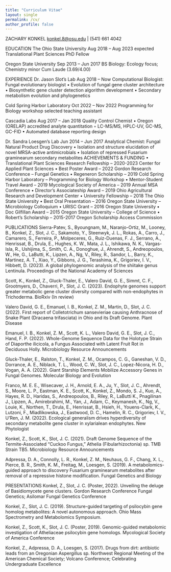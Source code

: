 ```yaml
---
title: "Curriculum Vitae"
layout: single
permalink: /cv/
author_profile: false
---
```


ZACHARY KONKEL
konkel.8@osu.edu | (541) 661 4042


EDUCATION
The Ohio State University		Aug 2018 – Aug 2023 expected
Translational Plant Sciences PhD Fellow

Oregon State University		Sep 2013 – Jun 2017
BS Biology: Ecology focus; Chemistry minor
Cum Laude (3.69/4.00)


EXPERIENCE
Dr. Jason Slot’s Lab			Aug 2018 – Now
Computational Biologist: Fungal evolutionary biologist
    • Evolution of fungal gene cluster architecture
    • Biosynthetic gene cluster detection algorithm development
    • Secondary metabolism evolution and phylogenetics

Cold Spring Harbor Laboratory	Oct 2022 – Nov 2022
Programming for Biology workshop selected teaching assistant

Cascadia Labs				Aug 2017 – Jan 2018
Quality Control Chemist
    • Oregon (ORELAP) accredited analyte quantitation
        ◦ LC-MS/MS, HPLC-UV, GC-MS, GC-FID
    • Automated database reporting design

Dr. Sandra Loesgen’s Lab		Jun 2014 – Jun 2017
Analytical Chemist: Fungal Natural Product Drug Discovery
    • Isolation and structure elucidation of novel MRSA-active antimicrobials
    • Isolation of repressed Fusarium graminearum secondary metabolites
ACHIEVEMENTS & FUNDING
    • Translational Plant Sciences Research Fellowship – 2020-2023
      Center for Applied Plant Sciences
    • Best Poster Award – 2022
      Gordon Research Conference – Fungal Genetics
    • Regeneron Scholarship – 2019
      Cold Spring Harbor Laboratory – Programming for Biology Workshop
    • Mentor-Student Travel Award – 2019
      Mycological Society of America – 2019 Annual MSA Conference
    • Director’s Associateship Award – 2019
      Ohio Agricultural Research and Development Center
    • University Fellowship – 2018
      The Ohio State University
    • Best Oral Presentation – 2016
      Oregon State University – Microbiology Colloquium
    • URISC Grant – 2016
      Oregon State University
    • Doc Gilfillan Award – 2015
      Oregon State University – College of Science
    • Robert’s Scholarship – 2015-2017
      Oregon Scholarship Access Commission


PUBLICATIONS
Sierra-Patev, S., Byoungnam, M., Naranjo-Ortiz, M., Looney, B., Konkel, Z., Slot, J. C., Sakamoto, Y., Steenwyk, J. L., Rokas, A., Carro, J., Camarero, S., Ferreira, P., Molpeceres, G., Ruiz-Duenas, F. J., Serrano, A., Henrissat, B., Drula, E., Hughes, K. W., Mata, J. L., Ishikawa, N. K., Vargas-Isla, R., Ushijima, S., Smith, C. A., Donoghue, J., Ahrendt, S., Andreopoulos, W., He, G., LaButti, K., Lipzen, A., Ng, V., Riley, R., Sandor, L., Barry, K., Martinez, A. T., Xiao, Y., Gibbons, J. G., Terashima, K., Grigoriev, I. V., Hibbett, D. (2023). A global phylogenomic analysis of the shiitake genus Lentinula. Proceedings of the National Academy of Sciences

Scott, K., Konkel, Z., Gluck-Thaler, E., Valero David, G. E., Simmt, C. F., Grootmyers, D., Chaverri, P., Slot, J. C. (2023). Endophyte genomes support greater metabolic gene cluster diversity compared with non-endophytes in Trichoderma. BioRxiv (In review)

Valero David, G. E., Emanuel, I. B., Konkel, Z. M., Martin, D., Slot, J. C. (2022). First report of Colletotrichum sansevieriae causing Anthracnose of Snake Plant (Dracaena trifasciata) in Ohio and its Draft Genome. Plant Disease

Emanuel, I. B., Konkel, Z. M., Scott, K. L., Valero David, G. E., Slot, J. C., Hand, F. P. (2022). Whole-Genome Sequence Data for the Holotype Strain of Diaporthe ilicicola, a Fungus Associated with Latent Fruit Rot in Deciduous Holly. Microbiology Resource Announcements

Gluck-Thaler, E., Ralston, T., Konkel, Z. M., Ocampos, C. G., Ganeshan, V. D., Dorrance, A. E., Niblack, T. L., Wood, C. W., Slot, J. C., Lopez-Nicora, H. D., Vogan, A. A. (2022). Giant Starship Elements Mobilize Accessory Genes in Fungal Genomes. Molecular Biology and Evolution

Franco, M. E. E., Wisecaver, J. H., Arnold, E. A., Ju, Y., Slot, J. C., Ahrendt, S., Moore, L. P., Eastman, K. E., Scott, K., Konkel, Z., Mondo, S. J., Kuo, A., Hayes, R. D., Haridas, S., Andreopoulos, B., Riley, R., LaButti K., Pnagilinan J., Lipzen, A., Amirebrahimi, M., Yan, J., Adam, C., Keymanesh, K., Ng, V., Louie, K., Northen, T., Drula, E., Henrissat, B., Hsieh, H., Youens-Clark, K., Lutzoni, F., Miadlikowska, J., Eastwood, D. C., Hamelin, R. C., Grigoriev, I. V., U’Ren, J. M. (2022). Ecological generalism drives hyperdiversity of secondary metabolite gene cluster in xylarialean endophytes. New Phytologist

Konkel, Z., Scott, K., Slot, J. C. (2021). Draft Genome Sequence of the Termite-Associated “Cuckoo Fungus,” Athelia (Fibularhizoctonia) sp. TMB Strain TB5. Microbiology Resource Announcements

Adpressa, D. A., Connolly, L. R., Konkel, Z. M., Neuhaus, G. F., Chang, X. L., Pierce, B. R., Smith, K. M., Freitag, M., Loesgen, S. (2019). A metabolomics-guided approach to discovery Fusarium graminearum metabolites after removal of a repressive histone modification. Fungal Genetics and Biology


PRESENTATIONS
Konkel, Z., Slot, J. C. (Poster, 2022). Unveiling the deluge of Basidiomycete gene clusters. Gordon Research Conference Fungal Genetics; Asilomar Fungal Genetics Conference

Konkel, Z., Slot, J. C. (2019). Structure-guided targeting of psilocybin gene homolog metabolites: A novel autonomous approach. Ohio Mass Spectrometry and Metabolomics Symposium.

Konkel, Z., Scott, K., Slot, J. C. (Poster, 2019). Genomic-guided metabolomic investigation of Atheliaceae psilocybin gene homologs. Mycological Society of America Conference

Konkel, Z., Adpressa, D. A., Loesgen, S. (2017). Drugs from dirt: antibiotic leads from an Oregonian Aspergillus sp. Northwest Regional Meeting of the American Chemical Society; Volcano Conference; Celebrating Undergraduate Excellence
